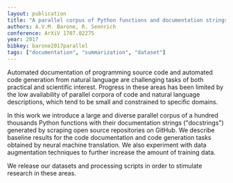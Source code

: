 ```yaml
---
layout: publication
title: "A parallel corpus of Python functions and documentation strings for automated code documentation and code generation"
authors: A.V.M. Barone, R. Sennrich
conference: ArXiV 1707.02275
year: 2017
bibkey: barone2017parallel
tags: ["documentation", "summarization", "dataset"]
---
```

Automated documentation of programming source code and automated code generation from natural language are challenging tasks of both practical and scientific interest. Progress in these areas has been limited by the low availability of parallel corpora of code and natural language descriptions, which tend to be small and constrained to specific domains.

In this work we introduce a large and diverse parallel corpus of a hundred thousands Python functions with their documentation strings ("docstrings") generated by scraping open source repositories on GitHub. We describe baseline results for the code documentation and code generation tasks obtained by neural machine translation. We also experiment with 
data augmentation techniques to further increase the amount of training data.

We release our datasets and processing scripts in order to stimulate research in these areas. 

